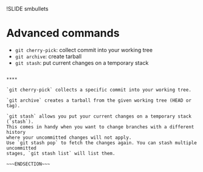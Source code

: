 !SLIDE smbullets
# Advanced commands

* `git cherry-pick`: collect commit into your working tree
* `git archive`: create tarball
* `git stash`: put current changes on a temporary stack

~~~SECTION:handouts~~~

****

`git cherry-pick` collects a specific commit into your working tree.

`git archive` creates a tarball from the given working tree (HEAD or tag).

`git stash` allows you put your current changes on a temporary stack (`stash`).
This comes in handy when you want to change branches with a different history
where your uncommitted changes will not apply.
Use `git stash pop` to fetch the changes again. You can stash multiple uncommitted
stages, `git stash list` will list them.

~~~ENDSECTION~~~
